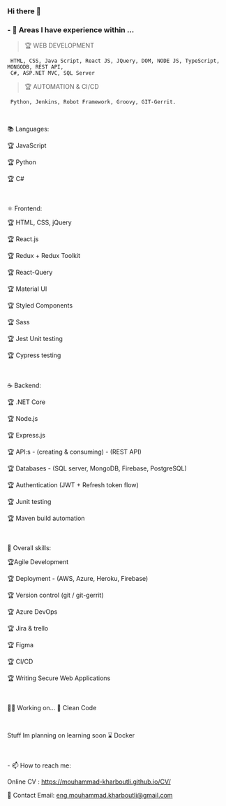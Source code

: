 ### Hi there 👋


### - 🔭 Areas I have experience within ...




>🏆 WEB DEVELOPMENT 

     HTML, CSS, Java Script, React JS, JQuery, DOM, NODE JS, TypeScript, MONGODB, REST API,
     C#, ASP.NET MVC, SQL Server

>🏆 AUTOMATION & CI/CD

     Python, Jenkins, Robot Framework, Groovy, GIT-Gerrit.



<p>&nbsp;</p>

📚 Languages:

🏆 JavaScript

🏆 Python

🏆 C#


<p>&nbsp;</p>

⚛️ Frontend:

🏆 HTML, CSS, jQuery

🏆 React.js

🏆 Redux + Redux Toolkit

🏆 React-Query

🏆 Material UI

🏆 Styled Components

🏆 Sass

🏆 Jest Unit testing

🏆 Cypress testing


<p>&nbsp;</p>

☕ Backend:

🏆 .NET Core

🏆 Node.js

🏆 Express.js

🏆 API:s - (creating & consuming) - (REST API)

🏆 Databases - (SQL server, MongoDB, Firebase, PostgreSQL)

🏆 Authentication (JWT + Refresh token flow)

🏆 Junit testing

🏆 Maven build automation







<p>&nbsp;</p>

🎒 Overall skills:

🏆Agile Development 

🏆 Deployment - (AWS, Azure, Heroku, Firebase)

🏆 Version control (git / git-gerrit)

🏆 Azure DevOps

🏆  Jira & trello

🏆 Figma

🏆 CI/CD

🏆 Writing Secure Web Applications


<p>&nbsp;</p>
👨‍🎓 Working on...
🌱 Clean Code

<p>&nbsp;</p>

Stuff Im planning on learning soon
⌛ Docker

<p>&nbsp;</p>
- 📫 How to reach me:


Online CV : https://mouhammad-kharboutli.github.io/CV/

📧 Contact Email: eng.mouhammad.kharboutli@gmail.com 


